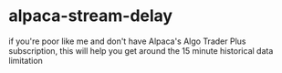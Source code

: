 # alpaca-stream-delay
if you're poor like me and don't have Alpaca's Algo Trader Plus subscription, this will help you get around the 15 minute historical data limitation
